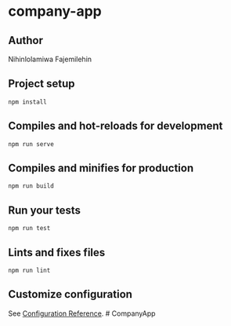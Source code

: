 # company-app #

## Author ##
Nihinlolamiwa Fajemilehin

## Project setup ##
```
npm install
```

## Compiles and hot-reloads for development ##
```
npm run serve
```

## Compiles and minifies for production ##
```
npm run build
```

## Run your tests ##
```
npm run test
```

## Lints and fixes files ##
```
npm run lint
```

## Customize configuration ##
See [Configuration Reference](https://cli.vuejs.org/config/).
#   C o m p a n y A p p 
 
 